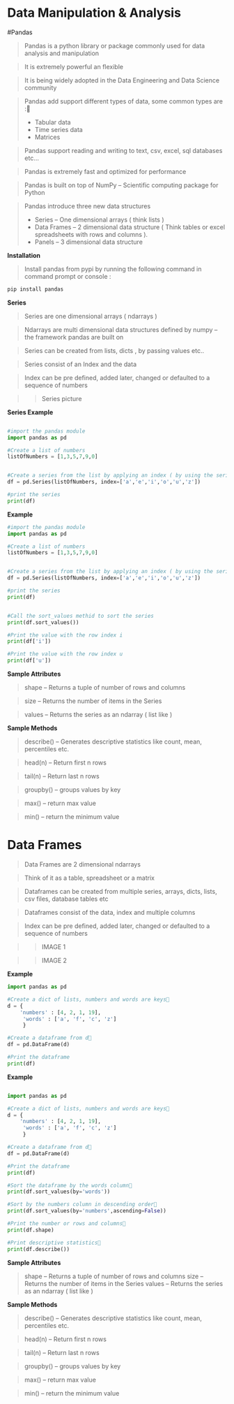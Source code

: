 # Data Manipulation & Analysis

#Pandas

> Pandas is a python library or package commonly used for data analysis and manipulation

> It is extremely powerful an flexible

> It is being widely adopted in the Data Engineering and Data Science community

> Pandas add support different types of data, some common types are :
> * Tabular data
> * Time series data
> * Matrices

> Pandas support reading and writing to text, csv, excel, sql databases etc…

> Pandas is extremely fast and optimized for performance

> Pandas is built on top of NumPy – Scientific computing package for Python

> Pandas introduce three new data structures
> * Series – One dimensional arrays ( think lists )
> * Data Frames – 2 dimensional data structure  ( Think tables or excel spreadsheets with rows and columns ).
> * Panels – 3 dimensional data structure

**Installation**

> Install pandas from pypi by running the following command in command prompt or console :

```python
pip install pandas

```

**Series**

> Series are one dimensional arrays ( ndarrays )

> Ndarrays are multi dimensional data structures defined by numpy – the framework pandas are built on

> Series can be created from lists, dicts , by passing values etc..

> Series consist of an Index and the data

> Index can be pre defined, added later, changed or defaulted to a sequence of numbers


>> Series picture


**Series Example**

```Python

#import the pandas module
import pandas as pd

#Create a list of numbers
listOfNumbers = [1,3,5,7,9,0]


#Create a series from the list by applying an index ( by using the series class from the module )
df = pd.Series(listOfNumbers, index=['a','e','i','o','u','z'])

#print the series
print(df)


```


**Example**

```Python
#import the pandas module
import pandas as pd

#Create a list of numbers
listOfNumbers = [1,3,5,7,9,0]


#Create a series from the list by applying an index ( by using the series class from the module )
df = pd.Series(listOfNumbers, index=['a','e','i','o','u','z'])

#print the series
print(df)


#Call the sort_values methid to sort the series
print(df.sort_values())

#Print the value with the row index i
print(df['i'])

#Print the value with the row index u
print(df['u'])


```


**Sample Attributes**

> shape – Returns a tuple of number of rows and columns

> size – Returns the number of items in the Series

> values – Returns the series as an ndarray ( list like )



**Sample Methods**

> describe() – Generates descriptive statistics like count, mean, percentiles etc.

> head(n) – Return first n rows

> tail(n) – Return last n rows

> groupby() – groups values by key

> max() – return max value

> min() – return the minimum value



# Data Frames


> Data Frames are 2 dimensional ndarrays

> Think of it as a table, spreadsheet or a matrix

> Dataframes can be created from multiple series, arrays, dicts, lists, csv files, database tables etc

> Dataframes consist of the data, index and multiple columns

> Index can be pre defined, added later, changed or defaulted to a sequence of numbers



>> IMAGE 1


>> IMAGE 2



**Example**

```python
import pandas as pd

#Create a dict of lists, numbers and words are keys
d = {
    'numbers' : [4, 2, 1, 19],
     'words' : ['a', 'f', 'c', 'z']
     }

#Create a dataframe from d
df = pd.DataFrame(d)

#Print the dataframe
print(df)

```


**Example**
```Python

import pandas as pd

#Create a dict of lists, numbers and words are keys
d = {
    'numbers' : [4, 2, 1, 19],
     'words' : ['a', 'f', 'c', 'z']
     }

#Create a dataframe from d
df = pd.DataFrame(d)

#Print the dataframe
print(df)

#Sort the dataframe by the words column
print(df.sort_values(by='words'))

#Sort by the numbers column in descending order
print(df.sort_values(by='numbers',ascending=False))

#Print the number or rows and columns
print(df.shape)

#Print descriptive statistics
print(df.describe())

```


**Sample Attributes**

> shape – Returns a tuple of number of rows and columns
> size – Returns the number of items in the Series
> values – Returns the series as an ndarray ( list like )


**Sample Methods**

> describe() – Generates descriptive statistics like count, mean, percentiles etc.

> head(n) – Return first n rows

> tail(n) – Return last n rows

> groupby() – groups values by key

> max() – return max value

> min() – return the minimum value
